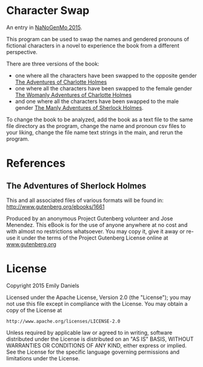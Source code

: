Character Swap
====================

An entry in [NaNoGenMo 2015](https://github.com/dariusk/NaNoGenMo-2015/).

This program can be used to swap the names and gendered pronouns of fictional 
characters in a novel to experience the book from a different perspective.

There are three versions of the book:
* one where all the characters have been swapped to the opposite gender 
[The Adventures of Charlotte Holmes](https://github.com/emdaniels/character-swap/blob/master/The_Adventures_of_Charlotte_Holmes.txt)
* one where all the characters have been swapped to the female gender
[The Womanly Adventures of Charlotte Holmes](https://github.com/emdaniels/character-swap/blob/master/The_Womanly_Adventures_of_Charlotte_Holmes.txt)
* and one where all the characters have been swapped to the male gender 
[The Manly Adventures of Sherlock Holmes](https://github.com/emdaniels/character-swap/blob/master/The_Manly_Adventures_of_Sherlock_Holmes.txt).

To change the book to be analyzed, add the book as a text file to the same 
file directory as the program, change the name and pronoun csv files to 
your liking, change the file name text strings in the main, and rerun the program.


References
==========

The Adventures of Sherlock Holmes
---------------------------------

This and all associated files of various formats will be found in:
http://www.gutenberg.org/ebooks/1661

Produced by an anonymous Project Gutenberg volunteer and Jose Menendez.
This eBook is for the use of anyone anywhere at no cost and with
almost no restrictions whatsoever.  You may copy it, give it away or
re-use it under the terms of the Project Gutenberg License online at 
www.gutenberg.org


License
=======

Copyright 2015 Emily Daniels

Licensed under the Apache License, Version 2.0 (the "License");
you may not use this file except in compliance with the License.
You may obtain a copy of the License at

    http://www.apache.org/licenses/LICENSE-2.0

Unless required by applicable law or agreed to in writing, software
distributed under the License is distributed on an "AS IS" BASIS,
WITHOUT WARRANTIES OR CONDITIONS OF ANY KIND, either express or implied.
See the License for the specific language governing permissions and
limitations under the License.